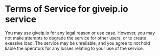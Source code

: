 # Terms of Service for giveip.io service
You may use giveip.io for any legal reason or use case.
However, you may not make attempts to degrade the service
for other users, or to create exessive load. The service may
be unreliable, and you agree to not hold liable the operators
for any losses relating to your use of the service.
